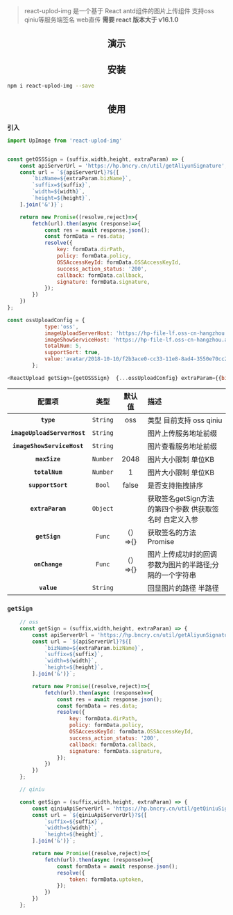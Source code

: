 

> react-uplod-img 是一个基于 React antd组件的图片上传组件 支持oss qiniu等服务端签名 web直传
**需要 react 版本大于 v16.1.0**
<h2 align="center">演示</h2>


<h2 align="center">安装</h2>

```bash
npm i react-uplod-img --save
```


<h2 align="center">使用</h2>


**引入**
```js
import UpImage from 'react-uplod-img'


const getOSSSign = (suffix,width,height, extraParam) => {
    const apiServerUrl = 'https://hp.bncry.cn/util/getAliyunSignature';
    const url = `${apiServerUrl}?${[
        `bizName=${extraParam.bizName}`,
        `suffix=${suffix}`,
        `width=${width}`,
        `height=${height}`,
    ].join('&')}`;

    return new Promise((resolve,reject)=>{
        fetch(url).then(async (response)=>{
            const res = await response.json();
            const formData = res.data;
            resolve({
                key: formData.dirPath,
                policy: formData.policy,
                OSSAccessKeyId: formData.OSSAccessKeyId,
                success_action_status: '200',
                callback: formData.callback,
                signature: formData.signature,
            });
        })
    })
};

const ossUploadConfig = {
            type:'oss',
            imageUploadServerHost: 'https://hp-file-lf.oss-cn-hangzhou.aliyuncs.com', //图片上传服务地址
            imageShowServiceHost: 'https://hp-file-lf.oss-cn-hangzhou.aliyuncs.com', // 图片查看地址前缀
            totalNum: 5,
            supportSort: true,
            value:'avatar/2018-10-10/f2b3ace0-cc33-11e8-8ad4-3550e70cc242_220_138.jpg;avatar/2018-10-10/f2b42210-cc33-11e8-8ad4-3550e70cc242_1080_1920.jpg;avatar/2018-10-10/f2b44920-cc33-11e8-8ad4-3550e70cc242_1280_719.jpg'
        };

<ReactUpload getSign={getOSSSign}  {...ossUploadConfig} extraParam={{bizName:"avatar"}}/>

```


|配置项|类型|默认值|描述|
|:--:|:--:|:-----:|:-----|
| **`type`** | `String` | oss | 类型 目前支持 oss qiniu |
| **`imageUploadServerHost`** | `String` |  | 图片上传服务地址前缀 |
| **`imageShowServiceHost`** | `String` |  | 图片查看服务地址前缀 |
| **`maxSize`** | `Number` | 2048 |  图片大小限制 单位KB |
| **`totalNum`** | `Number` | 1 |  图片大小限制 单位KB |
| **`supportSort`** | `Bool` | false |  是否支持拖拽排序 |
| **`extraParam`** | `Object` |  |  获取签名getSign方法 的第四个参数 供获取签名时 自定义入参 |
| **`getSign`** | `Func` | （）=>{} |  获取签名的方法  Promise |
| **`onChange`** | `Func` | （）=>{} |  图片上传成功时的回调 参数为图片的半路径;分隔的一个字符串   |
| **`value`** | `String` |  |  回显图片的路径 半路径 |


### `getSign`
```js
    // oss
    const getSign = (suffix,width,height, extraParam) => {
        const apiServerUrl = 'https://hp.bncry.cn/util/getAliyunSignature';
        const url = `${apiServerUrl}?${[
            `bizName=${extraParam.bizName}`,
            `suffix=${suffix}`,
            `width=${width}`,
            `height=${height}`,
        ].join('&')}`;

        return new Promise((resolve,reject)=>{
            fetch(url).then(async (response)=>{
                const res = await response.json();
                const formData = res.data;
                resolve({
                    key: formData.dirPath,
                    policy: formData.policy,
                    OSSAccessKeyId: formData.OSSAccessKeyId,
                    success_action_status: '200',
                    callback: formData.callback,
                    signature: formData.signature,
                });
            })
        })
    };

    // qiniu

    const getSign = (suffix,width,height, extraParam) => {
        const qiniuApiServerUrl = 'https://hp.bncry.cn/util/getQiniuSignature';
        const url = `${qiniuApiServerUrl}?${[
            `suffix=${suffix}`,
            `width=${width}`,
            `height=${height}`,
        ].join('&')}`;

        return new Promise((resolve,reject)=>{
            fetch(url).then(async (response)=>{
                const formData = await response.json();
                resolve({
                    token: formData.uptoken,
                });
            })
        })
    };


```

